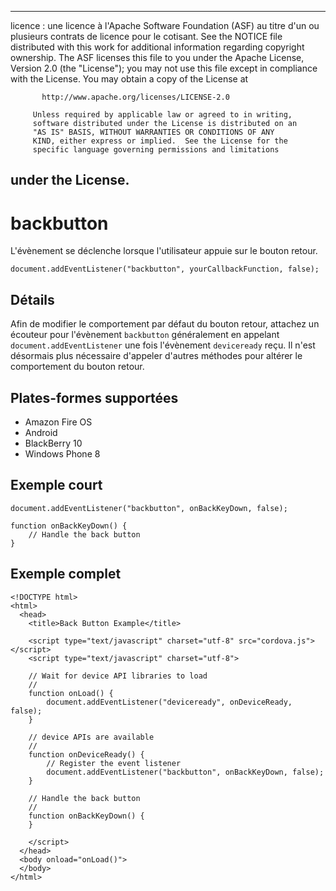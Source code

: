 * * *

licence : une licence à l'Apache Software Foundation (ASF) au titre d'un ou plusieurs contrats de licence pour le cotisant. See the NOTICE file distributed with this work for additional information regarding copyright ownership. The ASF licenses this file to you under the Apache License, Version 2.0 (the "License"); you may not use this file except in compliance with the License. You may obtain a copy of the License at

           http://www.apache.org/licenses/LICENSE-2.0
    
         Unless required by applicable law or agreed to in writing,
         software distributed under the License is distributed on an
         "AS IS" BASIS, WITHOUT WARRANTIES OR CONDITIONS OF ANY
         KIND, either express or implied.  See the License for the
         specific language governing permissions and limitations
    

## under the License.

# backbutton

L'évènement se déclenche lorsque l'utilisateur appuie sur le bouton retour.

    document.addEventListener("backbutton", yourCallbackFunction, false);
    

## Détails

Afin de modifier le comportement par défaut du bouton retour, attachez un écouteur pour l'évènement `backbutton` généralement en appelant `document.addEventListener` une fois l'évènement `deviceready` reçu. Il n'est désormais plus nécessaire d'appeler d'autres méthodes pour altérer le comportement du bouton retour.

## Plates-formes supportées

*   Amazon Fire OS
*   Android
*   BlackBerry 10
*   Windows Phone 8

## Exemple court

    document.addEventListener("backbutton", onBackKeyDown, false);
    
    function onBackKeyDown() {
        // Handle the back button
    }
    

## Exemple complet

    <!DOCTYPE html>
    <html>
      <head>
        <title>Back Button Example</title>
    
        <script type="text/javascript" charset="utf-8" src="cordova.js"></script>
        <script type="text/javascript" charset="utf-8">
    
        // Wait for device API libraries to load
        //
        function onLoad() {
            document.addEventListener("deviceready", onDeviceReady, false);
        }
    
        // device APIs are available
        //
        function onDeviceReady() {
            // Register the event listener
            document.addEventListener("backbutton", onBackKeyDown, false);
        }
    
        // Handle the back button
        //
        function onBackKeyDown() {
        }
    
        </script>
      </head>
      <body onload="onLoad()">
      </body>
    </html>
